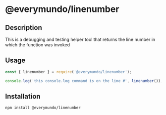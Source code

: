 # @everymundo/linenumber

## Description

This is a debugging and testing helper tool that returns the line number in which the function was invoked

## Usage
```js
const { linenumber } = require('@everymundo/linenumber');

console.log('this console.log command is on the line #', linenumber());
```

## Installation
```sh
npm install @everymundo/linenumber
```
